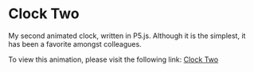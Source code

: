 # Clock Two
My second animated clock, written in P5.js. Although it is the simplest, it has been a favorite amongst colleagues.

To view this animation, please visit the following link: [Clock Two](https://editor.p5js.org/kharonald/full/kyza_OUMa)
